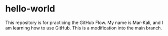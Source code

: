 # hello-world
This repository is for practicing the GitHub Flow.
My name is Mar-Kali, and I am learning how to use GitHub.
This is a modification into the main branch.
